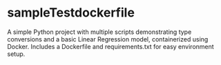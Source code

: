 # sampleTestdockerfile
A simple Python project with multiple scripts demonstrating type conversions and a basic Linear Regression model, containerized using Docker. Includes a Dockerfile and requirements.txt for easy environment setup.
